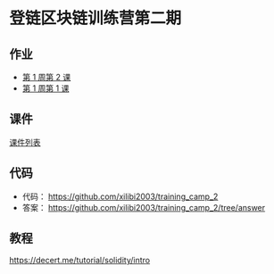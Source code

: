 # 登链区块链训练营第二期

## 作业

- [第 1 周第 2 课](./Week1-2/Work.md)
- [第 1 周第 1 课](./Week1-1/Work.md)

## 课件

[课件列表](./courseware/)

## 代码

- 代码： https://github.com/xilibi2003/training_camp_2
- 答案： https://github.com/xilibi2003/training_camp_2/tree/answer

## 教程

https://decert.me/tutorial/solidity/intro
